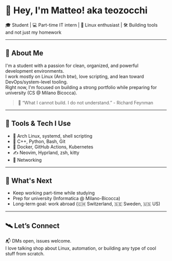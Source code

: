 # 👋 Hey, I'm Matteo! aka teozocchi

🎓 Student | 💻 Part-time IT intern | 🐧 Linux enthusiast | 🛠 Building tools and not just my homework

---

## 🧠 About Me

I'm a student with a passion for clean, organized, and powerful development environments.  
I work mostly on Linux (Arch btw), love scripting, and lean toward DevOps/system-level tooling.  
Right now, I'm focused on building a strong portfolio while preparing for university (CS @ Milano Bicocca).

> 🔧  “What I cannot build. I do not understand.” - Richard Feynman

---

## 🧰 Tools & Tech I Use

- 🐧 Arch Linux, systemd, shell scripting
- 🐍 C++, Python, Bash, Git
- 🐳 Docker, GitHub Actions, Kubernetes
- ✍️ Neovim, Hyprland, zsh, kitty
- 📡 Networking

---

## 🎯 What's Next

- Keep working part-time while studying  
- Prep for university (Informatica @ Milano-Bicocca)  
- Long-term goal: work abroad (🇨🇭 Switzerland, 🇸🇪 Sweden, 🇺🇸 US)

---

## 🛰️ Let’s Connect

📬 DMs open, issues welcome.  
I love talking shop about Linux, automation, or building any type of cool stuff from scratch.
